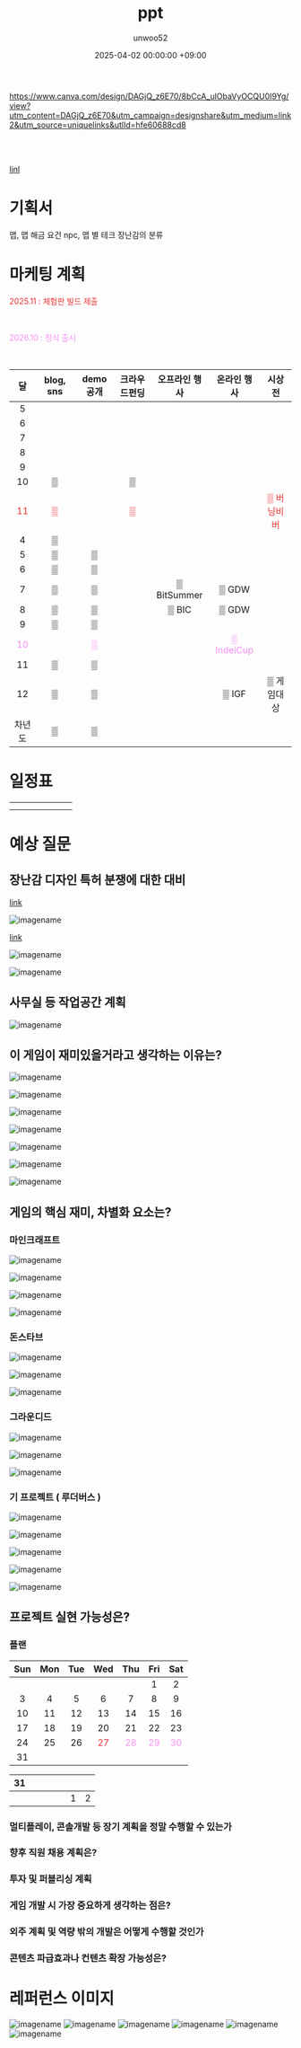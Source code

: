 ﻿---
title: ppt
author: unwoo52
date: 2025-04-02 00:00:00 +09:00
categories: [Unity]
tags: [Unity, PPT]
---

https://www.canva.com/design/DAGjQ_z6E70/8bCcA_ulObaVyOCQU0I9Yg/view?utm_content=DAGjQ_z6E70&utm_campaign=designshare&utm_medium=link2&utm_source=uniquelinks&utlId=hfe60688cd8

<br>
<br>

[linl](https://www.canva.com/design/DAGjQ_z6E70/8bCcA_ulObaVyOCQU0I9Yg/view?utm_content=DAGjQ_z6E70&utm_campaign=designshare&utm_medium=link2&utm_source=uniquelinks&utlId=hfe60688cd8)

# 기획서

맵, 맵 해금 요건
npc, 맵 별 테크
장난감의 분류


# 마케팅 계획


<span style="color: #EB3232">  2025.11 : 체험판 빌드 제출		</span>

<br>

<span style="color: #F88EF4">  2026.10 : 정식 출시	</span>

<br>

|                	달                 | blog, sns | demo공개	 |크라우드펀딩|   	오프라인 행사   |   	 온라인 행사   |   	 시상전   |
|:---------------------------------:|:---------:|:--------:|:--------:|:------------:|:------------:|:---------:|
|                	5	                |           |    	    |  	   |      	       |      	       |     	     |
|                	6	                |           |    	    |  	   |      	       |      	       |     	     |
|                	7	                |           |    	    |  	   |      	       |      	       |     	     |
|                	8	                |           |    	    |  	   |      	       |      	       |     	     |
|                	9	                |           |    	    |  	   |      	       |      	       |     	     |
|               	10	                |     ▒     |    	    |  	▒   |      	       |      	       |     	     |
| 	<span style="color: #EB3232">11	 |    <span style="color: #EB3232">▒     |    	    |  <span style="color: #EB3232">▒   |      	       |      	       | <span style="color: #EB3232">▒ 버닝비버  	 |
|                	4	                |     ▒     |    	    |  	   |      	       |      	       |     	     |
|                5		                |     ▒     |    ▒	    |  	   |      	       |      	       |     	     |
|                6		                |     ▒     |    ▒	    |  	   |      	       |      	       |     	     |
|                7		                |     ▒     |    ▒	    |  	   | ▒ BitSummer	 |    ▒	GDW     |     	     |
|                8		                |     ▒     |    ▒	    |  	   |    	▒ BIC    |    ▒	GDW     |     	     |
|                9		                |     ▒     |    ▒	    |  	   |      	       |      	       |     	     |
| <span style="color: #F88EF4">10		 |           |   <span style="color: #F88EF4">▒	    |  	   |      	       | <span style="color: #F88EF4">▒ IndeiCup 	 |     	     |
|               11		                |     ▒     |    	▒    |  	   |      	       |      	       |     	     |
|               12		                |     ▒     |    	▒    |  	   |      	       |   ▒ IGF 	    | ▒ 게임대상 	  |
|               차년도		               |     ▒     |    ▒	    |  	   |      	       |      	       |     	     |


# 일정표

|                	                 |         |    	    |         |         |    	    |    	    |
|:--------------------------------:|:-------:|:-------:|:-------:|:-------:|:-------:|:-------:|
|                                  |         |         |         |         |         |         |
|                                  |         |         |         |         |         |         |



# 예상 질문

## 장난감 디자인 특허 분쟁에 대한 대비


[link](https://www.etoday.co.kr/news/view/2337706)

![imagename](/assets/image/Luduverse/lego1.JPG)

[link](https://blog.naver.com/danawa02/223773138141)

![imagename](/assets/image/Luduverse/lego3.jpg)

![imagename](/assets/image/Luduverse/lego4.jpg)

## 사무실 등 작업공간 계획

![imagename](/assets/image/Luduverse/ulsan.png)

## 이 게임이 재미있을거라고 생각하는 이유는?

![imagename](/assets/image/Luduverse/civilization.jpg)

![imagename](/assets/image/Luduverse/simcity.jpg)

![imagename](/assets/image/Luduverse/diablo.jpg)

![imagename](/assets/image/Luduverse/ff.jpg)

![imagename](/assets/image/Luduverse/dungeonGame.JPG)

![imagename](/assets/image/Luduverse/frostpunk.JPG)

![imagename](/assets/image/Luduverse/minecraft.JPG)



## 게임의 핵심 재미, 차별화 요소는?

### 마인크래프트

![imagename](/assets/image/Luduverse/nether0.png)

![imagename](/assets/image/Luduverse/nether.png)

![imagename](/assets/image/Luduverse/nether2.png)

![imagename](/assets/image/Luduverse/ender.png)

### 돈스타브

![imagename](/assets/image/Luduverse/dont.JPG)

![imagename](/assets/image/Luduverse/dont0.JPG)

![imagename](/assets/image/Luduverse/dont1.JPG)

### 그라운디드

![imagename](/assets/image/Luduverse/groundedlap1.JPG)

![imagename](/assets/image/Luduverse/groundedlap2.JPG)

![imagename](/assets/image/Luduverse/groundedlap3.JPG)

### 기 프로젝트 ( 루더버스 )

![imagename](/assets/image/Luduverse/mapcondition0.jpg)

![imagename](/assets/image/Luduverse/mapcondition1.jpg)

![imagename](/assets/image/Luduverse/mapcondition2.jpg)

![imagename](/assets/image/Luduverse/mapcondition3.jpg)

![imagename](/assets/image/Luduverse/mapcondition4.jpg)


## 프로젝트 실현 가능성은?

### 플랜

|	Sun	|	Mon	|	Tue	|	Wed	|	Thu	|	Fri	|	Sat	|
| :---: | :---: | :---: | :---: | :---: | :---: | :---: |
|		|		|		|		|		|	1	|	2	|
|	3	|	4	|	5	|	6	|	7	|	8	|	9	|
|	10	|	11	|	12	|	13	|	14	|	15	|	16	|
|	17	|	18	|	19	|	20	|	21	|	22	|	23	|
|	24	|	25	|	26	|	<span style="color: #EB3232">27	|	<span style="color: #F88EF4">28	|	<span style="color: #F88EF4">29	|	<span style="color: #F88EF4">30	|
|	31	|		|		|		|		|		|		|






|	31	|		|		|		|		|		|		|
| :---: | :---: | :---: | :---: | :---: | :---: | :---: |
|		|		|		|		|		|	1	|	2	|

### 멀티플레이, 콘솔개발 등 장기 계획을 정말 수행할 수 있는가

### 향후 직원 채용 계획은?

### 투자 및 퍼블리싱 계획

### 게임 개발 시 가장 중요하게 생각하는 점은?

### 외주 계획 및 역량 밖의 개발은 어떻게 수행할 것인가

### 콘텐츠 파급효과나 컨텐츠 확장 가능성은?

# 레퍼런스 이미지

![imagename](/assets/image/Luduverse/building.jpg)
![imagename](/assets/image/Luduverse/building2.JPG)
![imagename](/assets/image/Luduverse/building3.jpg)
![imagename](/assets/image/Luduverse/building4.jpg)
![imagename](/assets/image/Luduverse/building5.jpg)
![imagename](/assets/image/Luduverse/mobility1.jpg)
